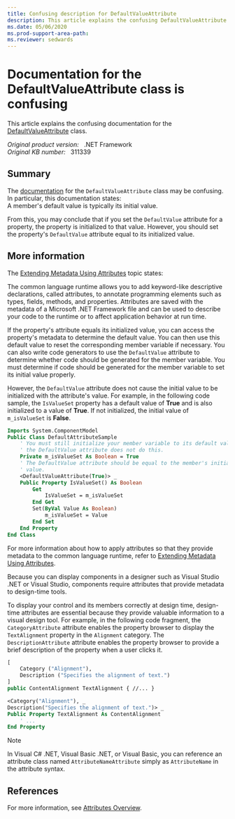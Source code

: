 ```yaml
---
title: Confusing description for DefaultValueAttribute
description: This article explains the confusing DefaultValueAttribute class documentation.
ms.date: 05/06/2020
ms.prod-support-area-path: 
ms.reviewer: sedwards
---
```

# Documentation for the DefaultValueAttribute class is confusing

This article explains the confusing documentation for the [DefaultValueAttribute](/dotnet/api/system.componentmodel.defaultvalueattribute?view=netcore-3.1) class.

_Original product version:_ &nbsp; .NET Framework  
_Original KB number:_ &nbsp; 311339

## Summary

The [documentation](/dotnet/api/system.componentmodel.defaultvalueattribute?view=netcore-3.1) for the `DefaultValueAttribute` class may be confusing. In particular, this documentation states:  
A member's default value is typically its initial value.

From this, you may conclude that if you set the `DefaultValue` attribute for a property, the property is initialized to that value. However, you should set the property's `DefaultValue` attribute equal to its initialized value.

## More information

The [Extending Metadata Using Attributes](/dotnet/standard/attributes/) topic states:

The common language runtime allows you to add keyword-like descriptive declarations, called attributes, to annotate programming elements such as types, fields, methods, and properties. Attributes are saved with the metadata of a Microsoft .NET Framework file and can be used to describe your code to the runtime or to affect application behavior at run time.

If the property's attribute equals its initialized value, you can access the property's metadata to determine the default value. You can then use this default value to reset the corresponding member variable if necessary. You can also write code generators to use the `DefaultValue` attribute to determine whether code should be generated for the member variable. You must determine if code should be generated for the member variable to set its initial value properly.

However, the `DefaultValue` attribute does not cause the initial value to be initialized with the attribute's value. For example, in the following code sample, the `IsValueSet` property has a default value of **True** and is also initialized to a value of **True**. If not initialized, the initial value of `m_isValueSet` is **False**.

```vb
Imports System.ComponentModel
Public Class DefaultAttributeSample
    ' You must still initialize your member variable to its default value;
    ' the DefaultValue attribute does not do this.
    Private m_isValueSet As Boolean = True
    ' The DefaultValue attribute should be equal to the member's initial
    ' value.
    <DefaultValueAttribute(True)> _
    Public Property IsValueSet() As Boolean
        Get
            IsValueSet = m_isValueSet
        End Get
        Set(ByVal Value As Boolean)
            m_isValueSet = Value
        End Set
    End Property
End Class
```

For more information about how to apply attributes so that they provide metadata to the common language runtime, refer to [Extending Metadata Using Attributes](/dotnet/standard/attributes/).

Because you can display components in a designer such as Visual Studio .NET or Visual Studio, components require attributes that provide metadata to design-time tools.

To display your control and its members correctly at design time, design-time attributes are essential because they provide valuable information to a visual design tool. For example, in the following code fragment, the `CategoryAttribute` attribute enables the property browser to display the `TextAlignment` property in the `Alignment` category. The `DescriptionAttribute` attribute enables the property browser to provide a brief description of the property when a user clicks it.

```vb
[
    Category ("Alignment"),
    Description ("Specifies the alignment of text.")
]
public ContentAlignment TextAlignment { //... }
```

```vb
<Category("Alignment"), _
Description("Specifies the alignment of text.")> _
Public Property TextAlignment As ContentAlignment
    ' ...
End Property
```

> [!NOTE]
> In Visual C# .NET, Visual Basic .NET, or Visual Basic, you can reference an attribute class named `AttributeNameAttribute` simply as `AttributeName` in the attribute syntax.

## References

For more information, see [Attributes Overview](/dotnet/visual-basic/programming-guide/concepts/attributes/).

